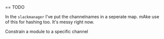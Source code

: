 == TODO

In the `slackmanager` I've put the channelnames in a seperate map. mAke use of this for hashing too. It's messy right now.

Constrain a module to a specific channel